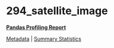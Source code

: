 # 294_satellite_image

[**Pandas Profiling Report**](https://epistasislab.github.io/pmlb/profile/294_satellite_image.html)

[Metadata](metadata.yaml) | [Summary Statistics](summary_stats.tsv)

